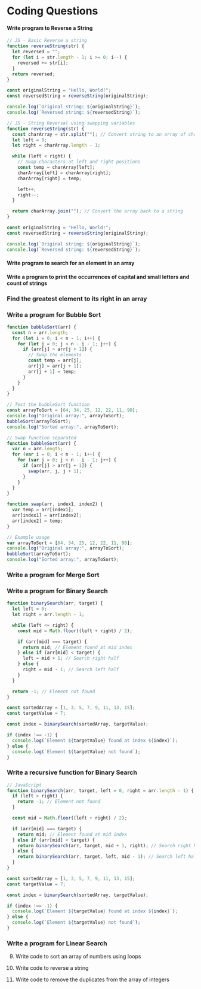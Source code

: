# Coding Questions

#### Write program to Reverse a String

```js
// JS - Basic Reverse a string
function reverseString(str) {
  let reversed = "";
  for (let i = str.length - 1; i >= 0; i--) {
    reversed += str[i];
  }
  return reversed;
}

const originalString = "Hello, World!";
const reversedString = reverseString(originalString);

console.log(`Original string: ${originalString}`);
console.log(`Reversed string: ${reversedString}`);
```

```js
// JS - String Reversal using swapping variables
function reverseString(str) {
  const charArray = str.split(""); // Convert string to an array of characters
  let left = 0;
  let right = charArray.length - 1;

  while (left < right) {
    // Swap characters at left and right positions
    const temp = charArray[left];
    charArray[left] = charArray[right];
    charArray[right] = temp;

    left++;
    right--;
  }

  return charArray.join(""); // Convert the array back to a string
}

const originalString = "Hello, World!";
const reversedString = reverseString(originalString);

console.log(`Original string: ${originalString}`);
console.log(`Reversed string: ${reversedString}`);
```

#### Write program to search for an element in an array

#### Write a program to print the occurrences of capital and small letters and count of strings

### Find the greatest element to its right in an array

### Write a program for Bubble Sort

```js
function bubbleSort(arr) {
  const n = arr.length;
  for (let i = 0; i < n - 1; i++) {
    for (let j = 0; j < n - i - 1; j++) {
      if (arr[j] > arr[j + 1]) {
        // Swap the elements
        const temp = arr[j];
        arr[j] = arr[j + 1];
        arr[j + 1] = temp;
      }
    }
  }
}

// Test the bubbleSort function
const arrayToSort = [64, 34, 25, 12, 22, 11, 90];
console.log("Original array:", arrayToSort);
bubbleSort(arrayToSort);
console.log("Sorted array:", arrayToSort);
```

```js
// Swap function separated
function bubbleSort(arr) {
  var n = arr.length;
  for (var i = 0; i < n - 1; i++) {
    for (var j = 0; j < n - i - 1; j++) {
      if (arr[j] > arr[j + 1]) {
        swap(arr, j, j + 1);
      }
    }
  }
}

function swap(arr, index1, index2) {
  var temp = arr[index1];
  arr[index1] = arr[index2];
  arr[index2] = temp;
}

// Example usage
var arrayToSort = [64, 34, 25, 12, 22, 11, 90];
console.log("Original array:", arrayToSort);
bubbleSort(arrayToSort);
console.log("Sorted array:", arrayToSort);
```

### Write a program for Merge Sort

### Write a program for Binary Search

```js
function binarySearch(arr, target) {
  let left = 0;
  let right = arr.length - 1;

  while (left <= right) {
    const mid = Math.floor((left + right) / 2);

    if (arr[mid] === target) {
      return mid; // Element found at mid index
    } else if (arr[mid] < target) {
      left = mid + 1; // Search right half
    } else {
      right = mid - 1; // Search left half
    }
  }

  return -1; // Element not found
}

const sortedArray = [1, 3, 5, 7, 9, 11, 13, 15];
const targetValue = 7;

const index = binarySearch(sortedArray, targetValue);

if (index !== -1) {
  console.log(`Element ${targetValue} found at index ${index}`);
} else {
  console.log(`Element ${targetValue} not found`);
}
```

### Write a **recursive** function for Binary Search

```js
// JavaScript
function binarySearch(arr, target, left = 0, right = arr.length - 1) {
  if (left > right) {
    return -1; // Element not found
  }

  const mid = Math.floor((left + right) / 2);

  if (arr[mid] === target) {
    return mid; // Element found at mid index
  } else if (arr[mid] < target) {
    return binarySearch(arr, target, mid + 1, right); // Search right half
  } else {
    return binarySearch(arr, target, left, mid - 1); // Search left half
  }
}

const sortedArray = [1, 3, 5, 7, 9, 11, 13, 15];
const targetValue = 7;

const index = binarySearch(sortedArray, targetValue);

if (index !== -1) {
  console.log(`Element ${targetValue} found at index ${index}`);
} else {
  console.log(`Element ${targetValue} not found`);
}
```

### Write a program for Linear Search

9. Write code to sort an array of numbers using loops

10. Write code to reverse a string

11. Write code to remove the duplicates from the array of integers
